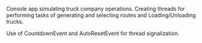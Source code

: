 Console app simulating truck company operations. Creating threads for performing tasks of generating and selecting routes and Loading/Unloading trucks.

Use of CountdownEvent and AutoResetEvent for thread signalization.
